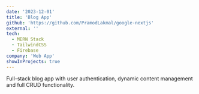 ```yaml
---
date: '2023-12-01'
title: 'Blog App'
github: 'https://github.com/PramodLakmal/google-nextjs'
external: ''
tech:
  - MERN Stack
  - TailwindCSS
  - Firebase
company: 'Web App'
showInProjects: true
---
```


Full-stack blog app with user authentication, dynamic content management and full CRUD functionality.
